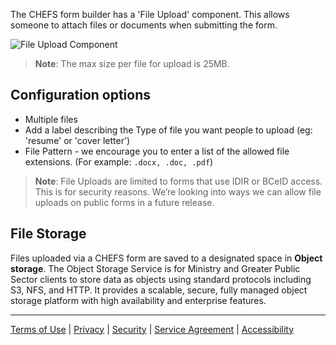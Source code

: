 The CHEFS form builder has a 'File Upload' component. This allows someone to attach files or documents when submitting the form.

<!-- On this page:
* [Configuration options](#Configuration-options)
* [File Storage](#File-storage) -->

![File Upload Component](images/file-upload-1.png)

> **Note**: The max size per file for upload is 25MB.

## Configuration options

- Multiple files
- Add a label describing the Type of file you want people to upload (eg: 'resume' or 'cover letter')
- File Pattern - we encourage you to enter a list of the allowed file extensions. (For example: `.docx, .doc, .pdf`)
  
> **Note**: File Uploads are limited to forms that use IDIR or BCeID access. This is for security reasons. We’re looking into ways we can allow file uploads on public forms in a future release.

## File Storage

Files uploaded via a CHEFS form are saved to a designated space in **Object storage**. The Object Storage Service is for Ministry and Greater Public Sector clients to store data as objects using standard protocols including S3, NFS, and HTTP. It provides a scalable, secure, fully managed object storage platform with high availability and enterprise features.

***
[Terms of Use](Terms-of-Use) | [Privacy](Privacy) | [Security](Security) | [Service Agreement](Service-Agreement) | [Accessibility](Accessibility)
